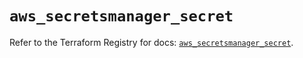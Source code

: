 # `aws_secretsmanager_secret`

Refer to the Terraform Registry for docs: [`aws_secretsmanager_secret`](https://registry.terraform.io/providers/hashicorp/aws/4.54.0/docs/resources/secretsmanager_secret).
